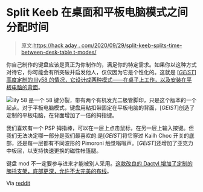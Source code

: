 # Split Keeb 在桌面和平板电脑模式之间分配时间

> 原文:[https://hack aday . com/2020/09/29/split-keeb-splits-time-between-desk-table t-modes/](https://hackaday.com/2020/09/29/split-keeb-splits-time-between-desk-and-tablet-modes/)

你自己制作的键盘应该是真正为你制作的，满足你的特定需求。如果你以这种方式对待它，你可能会有所突破并启发他人，仅仅因为它是个性化的。这就是 [[_GEIST_]高度定制的 lily58 的情况，它设计成两种模式——在桌子上工作，以及安装在平板电脑的背面](https://imgur.com/a/2E6r2j9)。

[![](../Images/6ec46f65c91d4f2bcb268109694d5080.png)](https://hackaday.com/wp-content/uploads/2020/09/lily-tablet-back.jpg)lily 58 是一个 58 键分裂，带有两个有机发光二极管脚印，只是这个版本的一个起点。对于平板电脑模式，键盘用粘扣带固定在平板电脑的背面，[_GEIST_]创造了定制的平板电脑，在背面增加了一倍的拇指键。

我们喜欢有一个 PSP 拇指棒，可以在一层上点击鼠标，在另一层上输入按键。但我们无法决定哪一部分是我们最喜欢的:是[_GEIST_]将它穿过 Kailh Choc 开关的底部，还是每一层都有不同波形的 Pimoroni 触觉嗡嗡声。[_GEIST_]还增加了亚克力中板层，以支持快速更换的磁性帐篷腿。

键盘 mod 不一定要参与进来才能被别人采用。[这款改良的 Dactyl 增加了定制的腕托支架，底部更深，允许不太完美的布线](https://hackaday.com/2020/05/28/bluetooth-takes-keyboard-from-diy-to-super-fly/)。

Via [reddit](https://www.reddit.com/r/ErgoMechKeyboards/comments/iwzt4d/lily58_tablet_and_tenting_mode_thumbstick_haptic/)